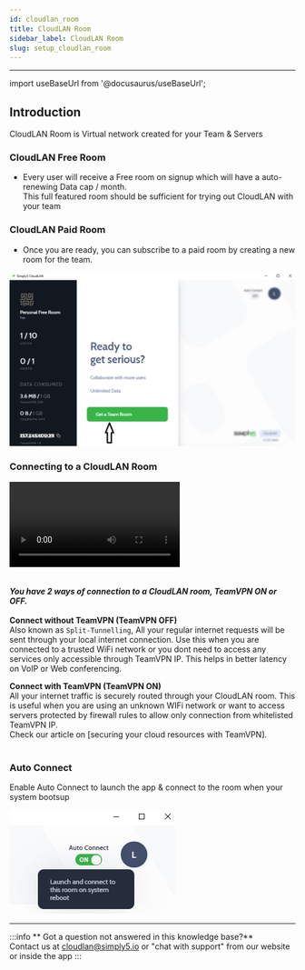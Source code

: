 ```yaml
---
id: cloudlan_room
title: CloudLAN Room
sidebar_label: CloudLAN Room
slug: setup_cloudlan_room
---
```


---

import useBaseUrl from '@docusaurus/useBaseUrl';

## Introduction 
CloudLAN Room is Virtual network created for your Team & Servers
### CloudLAN Free Room
- Every user will receive a Free room on signup which will have a auto-renewing Data cap / month. <br />
This full featured room should be sufficient for trying out CloudLAN with your team

### CloudLAN Paid Room
- Once you are ready, you can subscribe to a paid room by creating a new room for the team.

![/assets/images/room1](./assets/images/room1.png)

### Connecting to a CloudLAN Room

<div className = "iframe_container">
    <video className="responsive-iframe" src={useBaseUrl("videos/Connecting_to_room.mp4")} title="Connecting to room" autoPlay="true" controls ></video>
</div>


<br />

***You have 2 ways of connection to a CloudLAN room, TeamVPN ON or OFF.*** <br /><br />
**Connect without TeamVPN (TeamVPN OFF)** <br />
 Also known as `Split-Tunnelling`, All your regular internet requests will be sent through your local internet connection. Use this when you are connected to a trusted WiFi network or you dont need to access any services only accessible through TeamVPN IP. This helps in better latency on VoIP or Web conferencing. <br /> 

**Connect with TeamVPN (TeamVPN ON)** <br />
All your internet traffic is securely routed through your CloudLAN room. This is useful when you are using an unknown WIFi network or want to access servers protected by firewall rules to allow only connection from whitelisted TeamVPN IP. <br /> Check our article on [securing your cloud resources with TeamVPN]. <br /><br /> 



### Auto Connect 

Enable Auto Connect to launch the app & connect to the room when your system bootsup 

![auto_connect](./assets/images/auto_connect.png)

---
:::info
 ** Got a question not answered in this knowledge base?** <br />
 Contact us at [cloudlan@simply5.io](mailto:cloudlan@simply5.io) or "chat with support" from our website or inside the app
:::